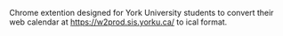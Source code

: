 Chrome extention designed for York University students to convert their web calendar at https://w2prod.sis.yorku.ca/ to ical format.

